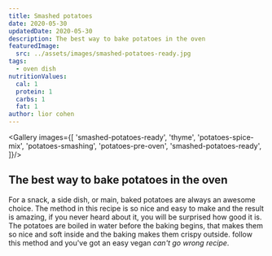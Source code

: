 ```yaml
---
title: Smashed potatoes
date: 2020-05-30
updatedDate: 2020-05-30
description: The best way to bake potatoes in the oven
featuredImage:
  src: ../assets/images/smashed-potatoes-ready.jpg
tags:
  - oven dish
nutritionValues:
  cal: 1
  protein: 1
  carbs: 1
  fat: 1
author: lior cohen
---
```


<Gallery images={[
'smashed-potatoes-ready',
'thyme',
'potatoes-spice-mix',
'potatoes-smashing',
'potatoes-pre-oven',
'smashed-potatoes-ready',
]}/>

## The best way to bake potatoes in the oven

For a snack, a side dish, or main, baked potatoes are always an awesome choice.
The method in this recipe is so nice and easy to make and the result is amazing,
if you never heard about it, you will be surprised how good it is.
The potatoes are boiled in water before the baking begins, that makes them so nice and soft
inside and the baking makes them crispy outside.
follow this method and you've got an easy vegan _can't go wrong recipe_.

<PrintView fileName="smashed-potatoes"/>
